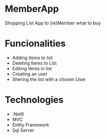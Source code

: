 # MemberApp
Shopping List App to (re)Member what to buy
 # Funcionalities
 * Adding items to list
 * Deleting Items to List
 * Editing Items in list
 * Creating an user
 * Shering the list with a chosen User
 
 
# Technologies
* .Net6
* MVC
* Entity Framework
* Sql Server
